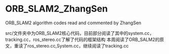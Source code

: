 # ORB_SLAM2_ZhangSen
ORB_SLAM2 algorithm codes read and commented by ZhangSen

src/文件夹中为ORB_SLAM2核心代码，目前部分阅读了其中的system.cc，tracking.cc，ros_stereo.cc了解了代码的框架结构
本周阅读了ORB_SALM2的原文，重读了ros_stereo.cc,System.cc，继续阅读了tracking.cc
